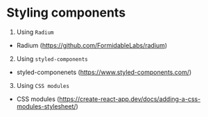 # Styling components

1. Using `Radium`

- Radium (https://github.com/FormidableLabs/radium)

2. Using `styled-components`
- styled-componenets (https://www.styled-components.com/)

3. Using `CSS modules`
- CSS modules (https://create-react-app.dev/docs/adding-a-css-modules-stylesheet/)
